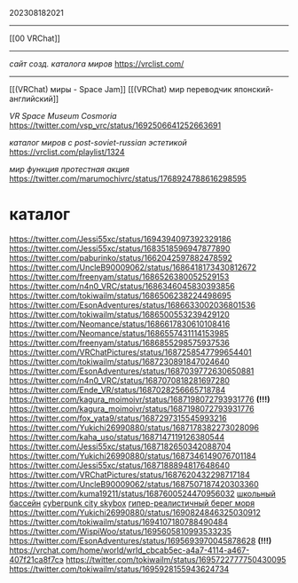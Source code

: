 202308182021
***
[[00 VRChat]]
***
*сайт созд. каталога миров*
https://vrclist.com/
***
[[(VRChat) миры - Space Jam]]
[[(VRChat) мир переводчик японский-английский]]

*VR Space Museum Cosmoria*
https://twitter.com/vsp_vrc/status/1692506641252663691

*каталог миров с post-soviet-russian эстетикой*
https://vrclist.com/playlist/1324

*мир функция протестная акция*
https://twitter.com/marumochivrc/status/1768924788616298595

# каталог
https://twitter.com/Jessi55xc/status/1694394097392329186
https://twitter.com/Jessi55xc/status/1683518596947877890
https://twitter.com/paburinko/status/1662042597882478592
https://twitter.com/UncleB90009062/status/1686418173430812672
https://twitter.com/freenyam/status/1686526380052529153
https://twitter.com/n4n0_VRC/status/1686346045830393856
https://twitter.com/tokiwailm/status/1686506238224498695
https://twitter.com/EsonAdventures/status/1686633002036801536
https://twitter.com/tokiwailm/status/1686500553239429120
https://twitter.com/Neomance/status/1686617830610108416
https://twitter.com/Neomance/status/1686557431114153985
https://twitter.com/freenyam/status/1686855298575937536
https://twitter.com/VRChatPictures/status/1687258547799654401
https://twitter.com/tokiwailm/status/1687230891847024640
https://twitter.com/EsonAdventures/status/1687039772630650881
https://twitter.com/n4n0_VRC/status/1687070818281697280
https://twitter.com/Ende_VR/status/1687028256665718784
https://twitter.com/kagura_moimoivr/status/1687198072793931776
**(!!!)** https://twitter.com/kagura_moimoivr/status/1687198072793931776
https://twitter.com/fox_yata9/status/1687297315545993216
https://twitter.com/Yukichi26990880/status/1687178382273028096
https://twitter.com/kaha_uso/status/1687147119126380544
https://twitter.com/Jessi55xc/status/1687182650342088704
https://twitter.com/Yukichi26990880/status/1687346149076701184
https://twitter.com/Jessi55xc/status/1687188894817648640
https://twitter.com/VRChatPictures/status/1687620432298717184
https://twitter.com/UncleB90009062/status/1687507187420303360
https://twitter.com/kuma19211/status/1687600524470956032
[школьный бассейн](https://twitter.com/noriro_08/status/1689988242496765953)
[cyberpunk city skybox](https://twitter.com/Yukichi26990880/status/1690096989420265472)
[гипер-реалистичный берег моря](https://twitter.com/n4n0_VRC/status/1691057083146518528)
https://twitter.com/Yukichi26990880/status/1690824846325030912
https://twitter.com/tokiwailm/status/1694107180788490484
https://twitter.com/WispiWoo/status/1695605810993533235
https://twitter.com/EsonAdventures/status/1695693970045878628
**(!!!)** https://vrchat.com/home/world/wrld_cbcab5ec-a4a7-4114-a467-407f21ca8f7cэ
https://twitter.com/tokiwailm/status/1695722777750430095
https://twitter.com/tokiwailm/status/1695928155943624734